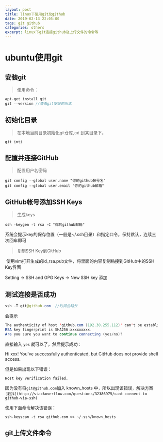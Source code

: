 ```yaml
---
layout: post
title: linux下使用git及github
date: 2019-02-13 22:05:00
tags: git github
categories: others
excerpt: linux下git连接github及上传文件的命令等
---
```


# ubuntu使用git

## 安装git

> 使用命令：

```java
apt-get install git 
git --version //查看git安装的版本
```

## 初始化目录

> 在本地当前目录初始化git仓库,cd 到某目录下，

```
git inti
```

## 配置并连接GitHub

> 配置用户名密码

```
git config --global user.name "你的github帐号名"
git config --global user.email "你的github邮箱"
```

## GitHub帐号添加SSH Keys

> 生成keys

```
ssh -keygen -t rsa -C "你的github邮箱"
```

​	系统会提示key的保存位置（一般是~/.ssh目录）和指定口令，保持默认，连续三次回车即可

> 复制SSH Key到GitHub

​	使用vim打开生成的id_rsa.pub文件，将里面的内容复制粘接到GitHub中的SSH Key界面

Setting -> SSH and GPG Keys -> New SSH key 添加

## 测试连接是否成功

```java
ssh -T git@github.com  //时间会略长
```

会提示

```java
The authenticity of host 'github.com (192.30.255.112)' can't be established.
RSA key fingerprint is SHA256:xxxxxxxxx.
Are you sure you want to continue connecting (yes/no)?
```

直接输入 `yes` 就可以了，然后提示成功：

Hi xxx! You've successfully authenticated, but GitHub does not provide shell access.

 

但是如果出现以下错误：

```
Host key verification failed.
```

因为没有将`git@github.com`加入 known_hosts 中，所以出现该错误，解决方案`[戳我](http://stackoverflow.com/questions/32386975/cant-connect-to-github-via-ssh)`

使用下面命令解决该错误：

```
ssh-keyscan -t rsa github.com >> ~/.ssh/known_hosts
```

## git上传文件命令